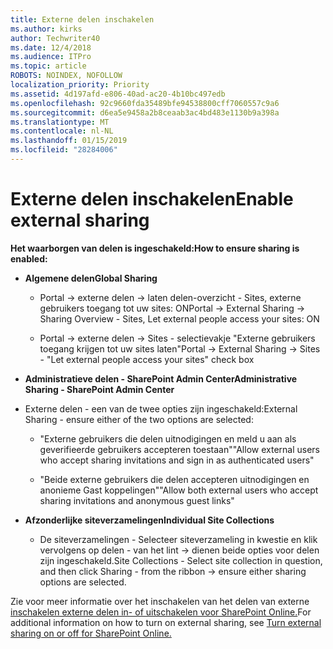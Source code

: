 ```yaml
---
title: Externe delen inschakelen
ms.author: kirks
author: Techwriter40
ms.date: 12/4/2018
ms.audience: ITPro
ms.topic: article
ROBOTS: NOINDEX, NOFOLLOW
localization_priority: Priority
ms.assetid: 4d197afd-e806-40ad-ac20-4b10bc497edb
ms.openlocfilehash: 92c9660fda35489bfe94538800cff7060557c9a6
ms.sourcegitcommit: d6ea5e9458a2b8ceaab3ac4bd483e1130b9a398a
ms.translationtype: MT
ms.contentlocale: nl-NL
ms.lasthandoff: 01/15/2019
ms.locfileid: "28284006"
---
```

# <a name="enable-external-sharing"></a><span data-ttu-id="f1656-102">Externe delen inschakelen</span><span class="sxs-lookup"><span data-stu-id="f1656-102">Enable external sharing</span></span>

 <span data-ttu-id="f1656-103">**Het waarborgen van delen is ingeschakeld:**</span><span class="sxs-lookup"><span data-stu-id="f1656-103">**How to ensure sharing is enabled:**</span></span>
  
- <span data-ttu-id="f1656-104">**Algemene delen**</span><span class="sxs-lookup"><span data-stu-id="f1656-104">**Global Sharing**</span></span>
    
  - <span data-ttu-id="f1656-105">Portal -\> externe delen -\> laten delen-overzicht - Sites, externe gebruikers toegang tot uw sites: ON</span><span class="sxs-lookup"><span data-stu-id="f1656-105">Portal -\> External Sharing -\> Sharing Overview - Sites, Let external people access your sites: ON</span></span>
    
  - <span data-ttu-id="f1656-106">Portal -\> externe delen -\> Sites - selectievakje "Externe gebruikers toegang krijgen tot uw sites laten"</span><span class="sxs-lookup"><span data-stu-id="f1656-106">Portal -\> External Sharing -\> Sites - "Let external people access your sites" check box</span></span>
    
- <span data-ttu-id="f1656-107">**Administratieve delen - SharePoint Admin Center**</span><span class="sxs-lookup"><span data-stu-id="f1656-107">**Administrative Sharing - SharePoint Admin Center**</span></span>
    
- <span data-ttu-id="f1656-108">Externe delen - een van de twee opties zijn ingeschakeld:</span><span class="sxs-lookup"><span data-stu-id="f1656-108">External Sharing - ensure either of the two options are selected:</span></span>
    
  - <span data-ttu-id="f1656-109">"Externe gebruikers die delen uitnodigingen en meld u aan als geverifieerde gebruikers accepteren toestaan"</span><span class="sxs-lookup"><span data-stu-id="f1656-109">"Allow external users who accept sharing invitations and sign in as authenticated users"</span></span>
    
  - <span data-ttu-id="f1656-110">"Beide externe gebruikers die delen accepteren uitnodigingen en anonieme Gast koppelingen"</span><span class="sxs-lookup"><span data-stu-id="f1656-110">"Allow both external users who accept sharing invitations and anonymous guest links"</span></span>
    
- <span data-ttu-id="f1656-111">**Afzonderlijke siteverzamelingen**</span><span class="sxs-lookup"><span data-stu-id="f1656-111">**Individual Site Collections**</span></span>
    
  - <span data-ttu-id="f1656-112">De siteverzamelingen - Selecteer siteverzameling in kwestie en klik vervolgens op delen - van het lint -\> dienen beide opties voor delen zijn ingeschakeld.</span><span class="sxs-lookup"><span data-stu-id="f1656-112">Site Collections - Select site collection in question, and then click Sharing - from the ribbon -\> ensure either sharing options are selected.</span></span>
    
<span data-ttu-id="f1656-113">Zie voor meer informatie over het inschakelen van het delen van externe [inschakelen externe delen in- of uitschakelen voor SharePoint Online.](https://go.microsoft.com/fwlink/?linkid=2047681&amp;clcid=0x409)</span><span class="sxs-lookup"><span data-stu-id="f1656-113">For additional information on how to turn on external sharing, see [Turn external sharing on or off for SharePoint Online.](https://go.microsoft.com/fwlink/?linkid=2047681&amp;clcid=0x409)</span></span>
  

